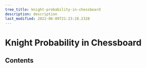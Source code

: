 ```yaml
---
tree_title: knight-probability-in-chessboard
description: description
last_modified: 2022-06-09T21:23:28.2328
---
```


# Knight Probability in Chessboard

## Contents
